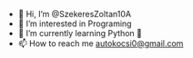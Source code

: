 - 👋 Hi, I’m @SzekeresZoltan10A
- 👀 I’m interested in Programing
- 🌱 I’m currently learning Python 🐍
- 📫 How to reach me autokocsi0@gmail.com


<!---
SzekeresZoltan10A/SzekeresZoltan10A is a ✨ special ✨ repository because its `README.md` (this file) appears on your GitHub profile.
You can click the Preview link to take a look at your changes.
--->
